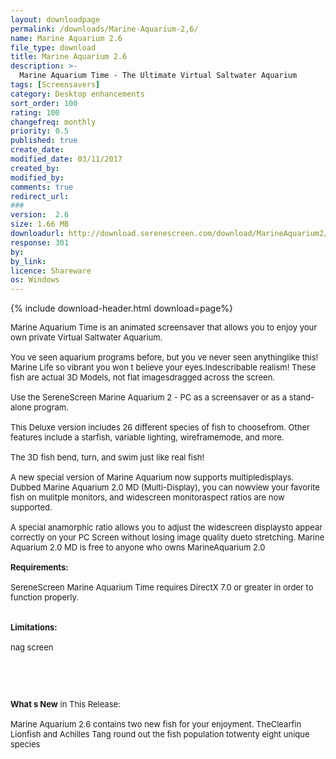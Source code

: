 ```yaml
---
layout: downloadpage
permalink: /downloads/Marine-Aquarium-2,6/
name: Marine Aquarium 2.6
file_type: download
title: Marine Aquarium 2.6
description: >-
  Marine Aquarium Time - The Ultimate Virtual Saltwater Aquarium
tags: [Screensavers]
category: Desktop enhancements
sort_order: 100
rating: 100
changefreq: monthly
priority: 0.5
published: true
create_date: 
modified_date: 03/11/2017
created_by: 
modified_by: 
comments: true
redirect_url: 
### 
version:  2.6
size: 1.66 MB
downloadurl: http://download.serenescreen.com/download/MarineAquarium2/Windows/MAquarium2_6.exe
response: 301
by: 
by_link: 
licence: Shareware
os: Windows
---
```


{% include download-header.html download=page%}

<p style="fix-download-text !important">
<p><font size="2"><p>Marine Aquarium Time is an animated screensaver that allows you to enjoy your own private Virtual Saltwater Aquarium.<br />
<br />
You ve seen aquarium programs before, but you ve never seen anythinglike this! Marine Life so vibrant you won t believe your eyes.Indescribable realism! These fish are actual 3D Models, not flat imagesdragged across the screen.<br />
<br />
Use the SereneScreen Marine Aquarium 2 - PC as a screensaver or as a stand-alone program.<br />
<br />
This Deluxe version includes 26 different species of fish to choosefrom. Other features include a starfish, variable lighting, wireframemode, and more.<br />
<br />
The 3D fish bend, turn, and swim just like real fish!<br />
<br />
A new special version of Marine Aquarium now supports multipledisplays. Dubbed Marine Aquarium 2.0 MD (Multi-Display), you can nowview your favorite fish on mulitple monitors, and widescreen monitoraspect ratios are now supported. <br />
<br />
A special anamorphic ratio allows you to adjust the widescreen displaysto appear correctly on your PC Screen without losing image quality dueto stretching. Marine Aquarium 2.0 MD is free to anyone who owns MarineAquarium 2.0<br />
<br />
<span><strong>Requirements:</strong></span><br />
<br />
SereneScreen Marine Aquarium Time requires DirectX 7.0 or greater in order to function properly.<br />
<br />
<br />
<span><strong>Limitations:</strong></span><br />
<br />
nag screen</p>
<!-- google_ad_section_end -->
<p>&#160;</p>
<div class="celltext_big"><br />
<br />
<strong>What s New</strong> in This Release:<br />
<br />
Marine Aquarium 2.6 contains two new fish for your enjoyment. TheClearfin Lionfish and Achilles Tang round out the fish population totwenty eight unique species</div></p></p>
